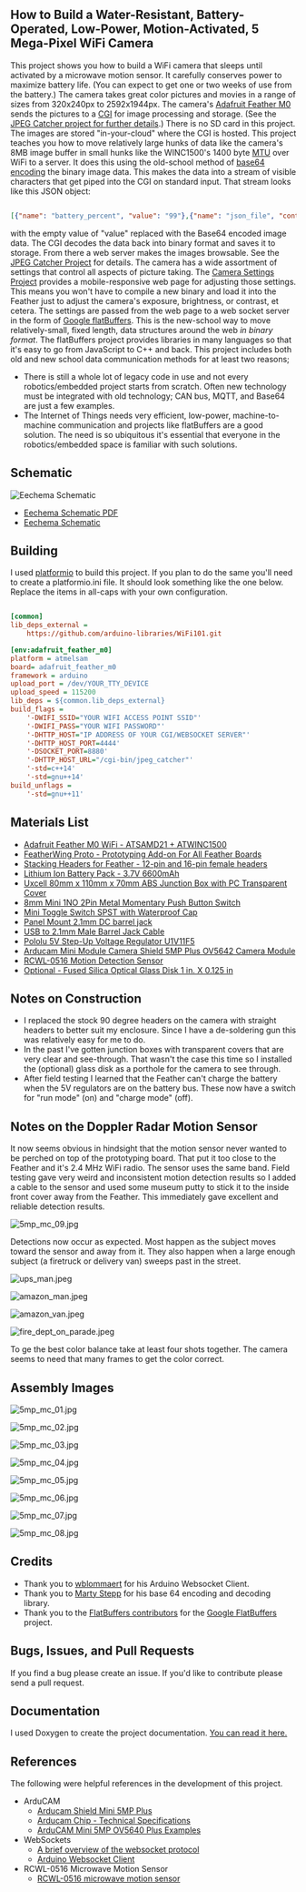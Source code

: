 How to Build a Water-Resistant, Battery-Operated, Low-Power, Motion-Activated, 5 Mega-Pixel WiFi Camera
--------------------------------------------------------------------------------------------------
This project shows you how to build a WiFi camera that sleeps until activated by a microwave motion sensor. It carefully
conserves power to maximize battery life. (You can expect to get one or two weeks of use from the battery.) The camera 
takes great color pictures and movies in a range of sizes from 320x240px to 2592x1944px. The camera's [Adafruit 
Feather M0](https://www.adafruit.com/product/3010) sends the pictures to a 
[CGI](https://en.wikipedia.org/wiki/Common_Gateway_Interface) for image processing and storage. (See the 
[JPEG Catcher project for further details](https://github.com/patrickmoffitt/jpeg_catcher).) There is no SD 
card in this project. The images are stored "in-your-cloud" where the CGI is hosted. This project teaches you how to 
move relatively large hunks of data like the camera's 8MB image buffer in small hunks like the WINC1500's 1400 byte 
[MTU](https://en.wikipedia.org/wiki/Maximum_transmission_unit) over WiFi to a server. It does this using the old-school 
method of [base64 encoding](https://en.wikipedia.org/wiki/Base64) the binary image data. This makes the data into a 
stream of visible characters that get piped into the CGI on standard input. That stream looks like this JSON object:
```json

[{"name": "battery_percent", "value": "99"},{"name": "json_file", "content_type": "image/jpeg", "value": ""}]

```
with the empty value of "value" replaced with the Base64 encoded image data. The CGI decodes the data back into binary 
format and saves it to storage. From there a web server makes the images browsable. See the 
[JPEG Catcher Project](https://github.com/patrickmoffitt/jpeg_catcher) for details. The camera has a wide assortment of 
settings that control all aspects of picture taking. The [Camera Settings Project](https://github.com/patrickmoffitt/camera_settings) 
provides a mobile-responsive web page for adjusting those settings. This means you won't have to compile a new binary 
and load it into the Feather just to adjust the camera's exposure, brightness, or contrast, et cetera. The settings are 
passed from the web page to a web socket server in the form of 
[Google flatBuffers](https://google.github.io/flatbuffers/index.html). This is the 
new-school way to move relatively-small, fixed length, data structures around the web *in binary format*. The 
flatBuffers project provides libraries in many languages so that it's easy to go from JavaScript to C++ and back. This 
project includes both old and new school data communication methods for at least two reasons;
- There is still a whole lot of legacy code in use and not every robotics/embedded project starts from scratch. Often
  new technology must be integrated with old technology; CAN bus, MQTT, and Base64 are just a few examples.
- The Internet of Things needs very efficient, low-power, machine-to-machine communication and projects like flatBuffers
  are a good solution. The need is so ubiquitous it's essential that everyone in the robotics/embedded space is familiar
  with such solutions.

Schematic
---------
![Eechema Schematic](images/5MP_Motion_Camera_v1_3.jpg)
- [Eechema Schematic PDF](images/5MP_Motion_Camera_v1_3.pdf)
- [Eechema Schematic](images/5MP_Motion_Camera_v1_3.sch)

Building
--------
I used [platformio](https://platformio.org/) to build this project. If you plan to do the same you'll need to create a 
platformio.ini file. It should look something like the one below. Replace the items in all-caps with your own
configuration.
```ini

[common]
lib_deps_external =
    https://github.com/arduino-libraries/WiFi101.git

[env:adafruit_feather_m0]
platform = atmelsam
board= adafruit_feather_m0
framework = arduino
upload_port = /dev/YOUR_TTY_DEVICE
upload_speed = 115200
lib_deps = ${common.lib_deps_external}
build_flags =
    '-DWIFI_SSID="YOUR WIFI ACCESS POINT SSID"'
    '-DWIFI_PASS="YOUR WIFI PASSWORD"'
    '-DHTTP_HOST="IP ADDRESS OF YOUR CGI/WEBSOCKET SERVER"'
    '-DHTTP_HOST_PORT=4444'
    '-DSOCKET_PORT=8880'
    '-DHTTP_HOST_URL="/cgi-bin/jpeg_catcher"'
    '-std=c++14'
    '-std=gnu++14'
build_unflags =
    '-std=gnu++11'
```

Materials List
--------------
- [Adafruit Feather M0 WiFi - ATSAMD21 + ATWINC1500](https://www.adafruit.com/product/3010)
- [FeatherWing Proto - Prototyping Add-on For All Feather Boards](https://www.adafruit.com/product/2884)
- [Stacking Headers for Feather - 12-pin and 16-pin female headers](https://www.adafruit.com/product/2830)
- [Lithium Ion Battery Pack - 3.7V 6600mAh](https://www.adafruit.com/product/353)
- [Uxcell 80mm x 110mm x 70mm ABS Junction Box with PC Transparent Cover](https://www.amazon.com/gp/product/B0723DW5TT)
- [8mm Mini 1NO 2Pin Metal Momentary Push Button Switch](https://www.amazon.com/gp/product/B077VPPFCX)
- [Mini Toggle Switch SPST with Waterproof Cap](https://www.amazon.com/gp/product/B07PJGFYTX)
- [Panel Mount 2.1mm DC barrel jack](https://www.adafruit.com/product/610)
- [USB to 2.1mm Male Barrel Jack Cable](https://www.adafruit.com/product/2697)
- [Pololu 5V Step-Up Voltage Regulator U1V11F5](https://www.pololu.com/product/2562)
- [Arducam Mini Module Camera Shield 5MP Plus OV5642 Camera Module](https://www.amazon.com/gp/product/B013JUKZ48)
- [RCWL-0516 Motion Detection Sensor](https://www.amazon.com/gp/product/B07GCHY9K6)
- [Optional - Fused Silica Optical Glass Disk 1 in. X 0.125 in](https://www.amazon.com/gp/product/B07Q5B9ZTQ)

Notes on Construction
---------------------
- I replaced the stock 90 degree headers on the camera with straight headers to better suit my enclosure. Since I have a 
  de-soldering gun this was relatively easy for me to do.
- In the past I've gotten junction boxes with transparent covers that are very clear and see-through. That wasn't the 
  case this time so I installed the (optional) glass disk as a porthole for the camera to see through. 
- After field testing I learned that the Feather can't charge the battery when the 5V regulators are on the battery bus.
  These now have a switch for "run mode" (on) and "charge mode" (off).
  
Notes on the Doppler Radar Motion Sensor
----------------------------------------
It now seems obvious in hindsight that the motion sensor never wanted to be perched on top of the prototyping board. 
That put it too close to the Feather and it's 2.4 MHz WiFi radio. The sensor uses the same band. Field testing gave very
weird and inconsistent motion detection results so I added a cable to the sensor and used some museum putty to stick it 
to the inside front cover away from the Feather. This immediately gave excellent and reliable detection results.

![5mp_mc_09.jpg](images/5mp_mc_09.jpg)
  
Detections now occur as expected. Most happen as the subject moves toward the sensor and away from it. They also
happen when a large enough subject (a firetruck or delivery van) sweeps past in the street.

![ups_man.jpeg](images/ups_man.jpeg)

![amazon_man.jpeg](images/amazon_man.jpeg)

![amazon_van.jpeg](images/amazon_van.jpeg)

![fire_dept_on_parade.jpeg](images/fire_dept_on_parade.jpeg)

To ge the best color balance take at least four shots together. The camera seems to need that many frames to get the 
color correct.

Assembly Images
---------------
![5mp_mc_01.jpg](images/5mp_mc_01.jpg)

![5mp_mc_02.jpg](images/5mp_mc_02.jpg)

![5mp_mc_03.jpg](images/5mp_mc_03.jpg)

![5mp_mc_04.jpg](images/5mp_mc_04.jpg)

![5mp_mc_05.jpg](images/5mp_mc_05.jpg)

![5mp_mc_06.jpg](images/5mp_mc_06.jpg)

![5mp_mc_07.jpg](images/5mp_mc_07.jpg)

![5mp_mc_08.jpg](images/5mp_mc_08.jpg)


Credits
-------
- Thank you to [wblommaert](https://github.com/wblommaert) for his Arduino Websocket Client. 
- Thank you to [Marty Stepp](https://www.martystepp.com/) for his base 64 encoding and decoding library. 
- Thank you to the [FlatBuffers contributors](https://github.com/google/flatbuffers/graphs/contributors) for the 
[Google FlatBuffers](https://github.com/google/flatbuffers) project.

Bugs, Issues, and Pull Requests
------------------------------
If you find a bug please create an issue. If you'd like to contribute please send a pull request.

Documentation
-------------
I used Doxygen to create the project documentation. [You can read it here.](https://patrickmoffitt.github.io/5mp_motion_camera/)

References
----------
The following were helpful references in the development of this project.
- ArduCAM
    - [Arducam Shield Mini 5MP Plus](https://www.arducam.com/docs/spi-cameras-for-arduino/hardware/arducam-shield-mini-5mp-plus/)
    - [Arducam Chip - Technical Specifications](https://www.arducam.com/docs/spi-cameras-for-arduino/hardware/arducam-chip/)
    - [ArduCAM Mini 5MP OV5640 Plus Examples](https://github.com/ArduCAM/Arduino/tree/6b65ff4f6259374558b76005c0fbc8c3a0681aef/ArduCAM/examples/mini)
- WebSockets
    - [A brief overview of the websocket protocol](https://noio-ws.readthedocs.io/en/latest/overview_of_websockets.html)
    - [Arduino Websocket Client](https://github.com/wblommaert/arduino-websocket-client)
- RCWL-0516 Microwave Motion Sensor
    - [RCWL-0516 microwave motion sensor](https://github.com/jdesbonnet/RCWL-0516)